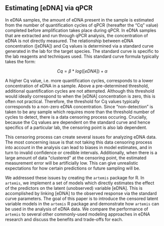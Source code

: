 ## Estimating [eDNA] via qPCR

In eDNA samples, the amount of eDNA present in the sample is estimated
from the number of quantification cycles of qPCR (hereafter the “Cq”
value) completed before amplification takes place during qPCR. In eDNA
samples that are extracted and run through qPCR analysis, the
concentration of eDNA is not directly measured. The relationship
between eDNA concentration ([eDNA]) and Cq values is determined via a
standard curve generated in the lab for the target species.  The
standard curve is specific to the lab reagents and techniques
used. This standard curve formula typically takes the form:

$$ Cq = \beta * log([eDNA]) + \alpha $$

A higher Cq value, i.e. more quantification cycles, corresponds to a
lower concentration of eDNA in a sample. Above a pre-determined
threshold, additional quantification cycles are not
attempted. Although this threshold would ideally correspond to when
the [eDNA] concentration is zero, this is often not
practical. Therefore, the threshold for Cq values typically
corresponds to a non-zero eDNA concentration.  Since “non-detection”
is taken to be any sample which requires more than the threshold
number of cycles to detect, there is a data censoring process
occuring. Crucially, because the Cq values are dependent on the
standard curve and hence specifics of a particular lab, the censoring
point is also lab dependent. 


<!-- 
we mention "several" issues but then only discuss one, then say we 
addressed "issues" in the next para; are there others we can 
mention here? measurement error? Or just reiterating the 
unobserved variable of [eDNA] 
--> 

This censoring process can create several issues for analyzing eDNA
data. The most concerning issue is that not taking this data censoring process
into account in the analysis can lead to biases in model estimates, and in turn to
invalid confidence or credible intervals. Additionally, when there is
a large amount of data "clustered" at the censoring point, the
estimated measurement error will be artificially low. This can give
unrealistic expectations for how certain predictions or future
sampling will be.  

<!-- Not sure if we want to discuss since this was dropped from package

Second, potential
sources of measurement error in the extraction and qPCR processes are
difficult to separate and quantify.
For example, Cq values produced by
qPCR become more variable near the threshold of detection, i.e. as the
number of eDNA molecules available for amplification approaches
zero. This source of variability in the response is different from
that produced by error introduced in the pipetting process during
extraction, but they have the same effect on Cq (namely, increasing
variability).

-->

We addressed these issues by creating the `artemis` package for R. In
`artemis`, we implement a set of models which directly estimates the effect of
the predictors on the latent (unobserved) variable [eDNA]. This is
accomplished by linking [eDNA] to the observed response via the
standard curve parameters.  The goal of this paper is to introduce the
censored latent variable models in the `artemis` R package and
demonstrate how `artemis` can be used in the analysis of eDNA data.
We compare the performance of `artemis` to several other commonly-used
modeling approaches in eDNA research and discuss the benefits and
trade-offs for each.

